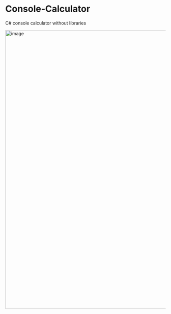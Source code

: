 # Console-Calculator
C# console calculator without libraries

<img width="1115" height="875" alt="image" src="https://github.com/user-attachments/assets/1b8cefa9-0a23-4cd8-8096-1229b497e024" />

